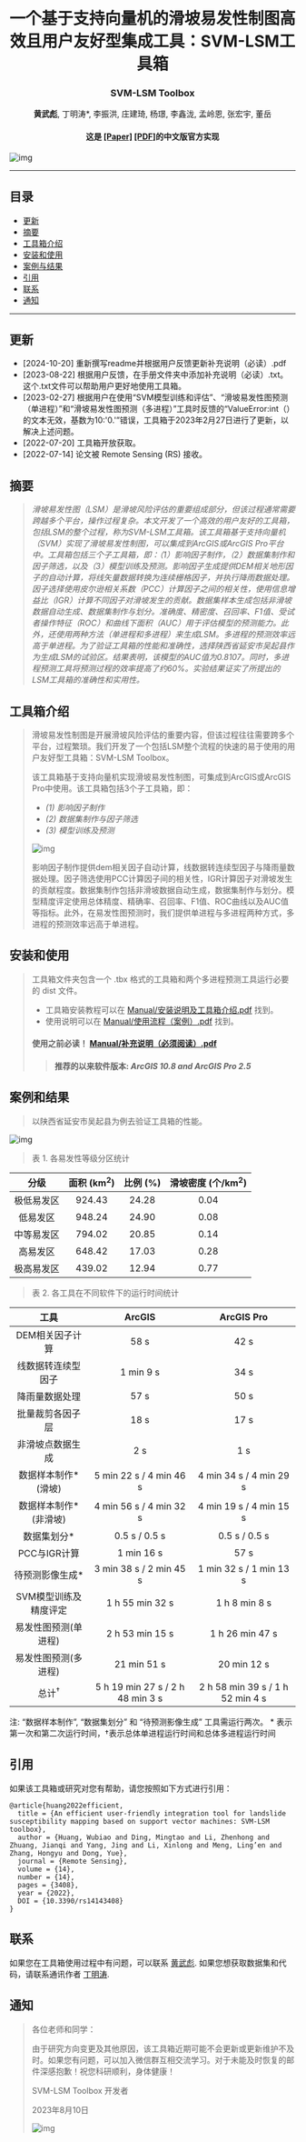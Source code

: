 <div align="center">

<h1>一个基于支持向量机的滑坡易发性制图高效且用户友好型集成工具：SVM-LSM工具箱</h1>

<div>
    <h3><strong>SVM-LSM Toolbox</strong></h3>
</div>

<div>
    <strong>黄武彪</strong>, 丁明涛*, 李振洪, 庄建琦, 杨璟, 李鑫泷, 孟岭恩, 张宏宇, 董岳
</div>

<div>
    <h4 align="center">
        这是 <a href="https://doi.org/10.3390/rs14143408" target='_blank'>[Paper]</a> <a href="https://github.com/HuangWBill/SVM-LSM-Toolbox/blob/master/论文.pdf" target='_blank'>[PDF]</a>的中文版官方实现
    </h4>
</div>

</div>

![img](./figure/01.png)
___________

## 目录
* [更新](##更新)
* [摘要](##摘要)
* [工具箱介绍](##工具箱介绍)
* [安装和使用](##安装和使用)
* [案例与结果](##案例与结果)
* [引用](##引用)
* [联系](##联系)
* [通知](##通知)
___________

## 更新
- [2024-10-20] 重新撰写readme并根据用户反馈更新补充说明（必读）.pdf
- [2023-08-22] 根据用户反馈，在手册文件夹中添加补充说明（必读）.txt。这个.txt文件可以帮助用户更好地使用工具箱。
- [2023-02-27] 根据用户在使用“SVM模型训练和评估”、“滑坡易发性图预测（单进程）”和“滑坡易发性图预测（多进程）”工具时反馈的“ValueError:int（）的文本无效，基数为10:'0.'”错误，工具箱于2023年2月27日进行了更新，以解决上述问题。
- [2022-07-20] 工具箱开放获取。
- [2022-07-14] 论文被 Remote Sensing (RS) 接收。

## 摘要
> *滑坡易发性图（LSM）是滑坡风险评估的重要组成部分，但该过程通常需要跨越多个平台，操作过程复杂。本文开发了一个高效的用户友好的工具箱，包括LSM的整个过程，称为SVM-LSM工具箱。该工具箱基于支持向量机（SVM）实现了滑坡易发性制图，可以集成到ArcGIS或ArcGIS Pro平台中。工具箱包括三个子工具箱，即：（1）影响因子制作，（2）数据集制作和因子筛选，以及（3）模型训练及预测。影响因子生成提供DEM相关地形因子的自动计算，将线矢量数据转换为连续栅格因子，并执行降雨数据处理。因子选择使用皮尔逊相关系数（PCC）计算因子之间的相关性，使用信息增益比（IGR）计算不同因子对滑坡发生的贡献。数据集样本生成包括非滑坡数据自动生成、数据集制作与划分。准确度、精密度、召回率、F1值、受试者操作特征（ROC）和曲线下面积（AUC）用于评估模型的预测能力。此外，还使用两种方法（单进程和多进程）来生成LSM。多进程的预测效率远高于单进程。为了验证工具箱的性能和准确性，选择陕西省延安市吴起县作为生成LSM的试验区。结果表明，该模型的AUC值为0.8107。同时，多进程预测工具将预测过程的效率提高了约60%。实验结果证实了所提出的LSM工具箱的准确性和实用性。*
## 工具箱介绍
> 滑坡易发性制图是开展滑坡风险评估的重要内容，但该过程往往需要跨多个平台，过程繁琐。我们开发了一个包括LSM整个流程的快速的易于使用的用户友好型工具箱：SVM-LSM Toolbox。
>
> 该工具箱基于支持向量机实现滑坡易发性制图，可集成到ArcGIS或ArcGIS Pro中使用。该工具箱包括3个子工具箱，即：
> * *(1) 影响因子制作*
> * *(2) 数据集制作与因子筛选*
> * *(3) 模型训练及预测*
> 
> ![img](./figure/02.png)
>
> 影响因子制作提供dem相关因子自动计算，线数据转连续型因子与降雨量数据处理。因子筛选使用PCC计算因子间的相关性，IGR计算因子对滑坡发生的贡献程度。数据集制作包括非滑坡数据自动生成，数据集制作与划分。模型精度评定使用总体精度、精确率、召回率、F1值、ROC曲线以及AUC值等指标。此外，在易发性图预测时，我们提供单进程与多进程两种方式，多进程的预测效率远高于单进程。

## 安装和使用
> 工具箱文件夹包含一个 .tbx 格式的工具箱和两个多进程预测工具运行必要的 dist 文件。
> * 工具箱安装教程可以在 [Manual/安装说明及工具箱介绍.pdf](./Manual/安装说明及工具箱介绍.pdf) 找到。
> * 使用说明可以在 [Manual/使用流程（案例）.pdf](./Manual/使用流程（案例）.pdf) 找到。
> 
> #### 使用之前必读！ [Manual/补充说明（必须阅读）.pdf](./Manual/补充说明（必须阅读）.pdf)
>> #### 推荐的以来软件版本: *ArcGIS 10.8 and ArcGIS Pro 2.5* 

## 案例和结果
> 以陕西省延安市吴起县为例去验证工具箱的性能。

![img](./figure/03.jpg)

> 表 1. 各易发性等级分区统计

| 分级   | 面积 (km<sup>2</sup>) | 比例 (%) | 滑坡密度 (个/km<sup>2</sup>)|                                                                                                                                                                                                                                                                      
| :-------: | :-------------------: | :------------: | :--------------------------------------: |
| 极低易发区  | 924.43                | 24.28          | 0.04                                     |
| 低易发区       | 948.24                | 24.90          | 0.08                                     |
| 中等易发区  | 794.02                | 20.85          | 0.14                                     |
| 高易发区      | 648.42                | 17.03          | 0.28                                    |
| 极高易发区 | 439.02                | 12.94          | 0.77                                     |

> 表 2. 各工具在不同软件下的运行时间统计

| 工具   | ArcGIS | ArcGIS Pro |                                                                                                                                                                                                                                                                 
| :-------: | :-------------------: | :------------: |
| DEM相关因子计算  | 58 s   | 42 s   |
| 线数据转连续型因子 | 1 min 9 s   | 34 s   |
| 降雨量数据处理  | 57 s    | 50 s   |
| 批量裁剪各因子层 | 18 s   | 17 s   |
| 非滑坡点数据生成 | 2 s   | 1 s  |
| 数据样本制作* (滑坡) | 5 min 22 s / 4 min 46 s   | 4 min 34 s / 4 min 29 s  |
| 数据样本制作* (非滑坡) | 4 min 56 s / 4 min 32 s   | 4 min 19 s / 4 min 15 s  |
| 数据集划分* | 0.5 s / 0.5 s   | 0.5 s / 0.5 s  |
| PCC与IGR计算 | 1 min 16 s   | 57 s  |
| 待预测影像生成* | 3 min 38 s / 2 min 45 s   | 1 min 32 s / 1 min 13 s  |
| SVM模型训练及精度评定 | 1 h 55 min 32 s   | 1 h 8 min 8 s  |
| 易发性图预测(单进程) | 2 h 53 min 15 s   | 1 h 26 min 47 s  |
| 易发性图预测(多进程) | 21 min 51 s   | 20 min 12 s  |
| 总计<sup>†</sup> | 5 h 19 min 27 s / 2 h 48 min 3 s   | 2 h 58 min 39 s / 1 h 52 min 4 s  |

注: “数据样本制作”, “数据集划分” 和 “待预测影像生成” 工具需运行两次。 * 表示第一次和第二次运行时间，†表示总体单进程运行时间和总体多进程运行时间 


## 引用
如果该工具箱或研究对您有帮助，请您按照如下方式进行引用：
```
@article{huang2022efficient,
  title = {An efficient user-friendly integration tool for landslide susceptibility mapping based on support vector machines: SVM-LSM toolbox},
  author = {Huang, Wubiao and Ding, Mingtao and Li, Zhenhong and Zhuang, Jianqi and Yang, Jing and Li, Xinlong and Meng, Ling’en and Zhang, Hongyu and Dong, Yue},
  journal = {Remote Sensing},
  volume = {14},
  number = {14},
  pages = {3408},
  year = {2022},
  DOI = {10.3390/rs14143408}
}
```

## 联系
如果您在工具箱使用过程中有问题，可以联系 [黄武彪](huangwubiao@chd.edu.cn).
如果您想获取数据集和代码，请联系通讯作者 [丁明涛](mingtaiding@chd.edu.cn).

## 通知

> 各位老师和同学：   
>    
> 由于研究方向变更及其他原因，该工具箱近期可能不会更新或更新维护不及时。如果您有问题，可以加入微信群互相交流学习。对于未能及时恢复的邮件深感抱歉！祝您科研顺利，身体健康！
>
> SVM-LSM Toolbox 开发者
>
> 2023年8月10日
> 
> ![img](./figure/04.jpg)
